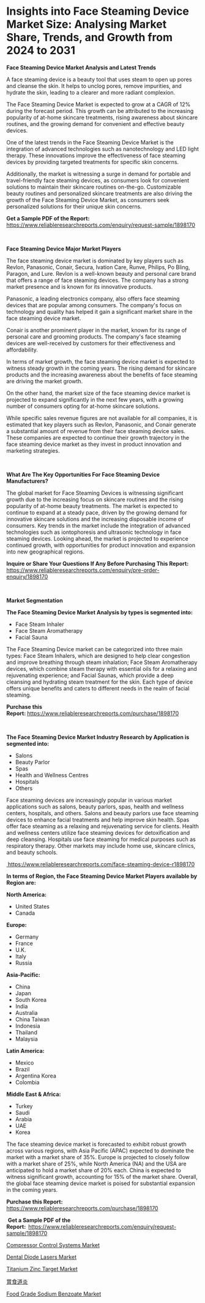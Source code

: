<p><h1>Insights into Face Steaming Device Market Size: Analysing Market Share, Trends, and Growth from 2024 to 2031</h1></p><p><strong>Face Steaming Device Market Analysis and Latest Trends</strong></p>
<p><p>A face steaming device is a beauty tool that uses steam to open up pores and cleanse the skin. It helps to unclog pores, remove impurities, and hydrate the skin, leading to a clearer and more radiant complexion.</p><p>The Face Steaming Device Market is expected to grow at a CAGR of 12% during the forecast period. This growth can be attributed to the increasing popularity of at-home skincare treatments, rising awareness about skincare routines, and the growing demand for convenient and effective beauty devices.</p><p>One of the latest trends in the Face Steaming Device Market is the integration of advanced technologies such as nanotechnology and LED light therapy. These innovations improve the effectiveness of face steaming devices by providing targeted treatments for specific skin concerns.</p><p>Additionally, the market is witnessing a surge in demand for portable and travel-friendly face steaming devices, as consumers look for convenient solutions to maintain their skincare routines on-the-go. Customizable beauty routines and personalized skincare treatments are also driving the growth of the Face Steaming Device Market, as consumers seek personalized solutions for their unique skin concerns.</p></p>
<p><strong>Get a Sample PDF of the Report:&nbsp;</strong> <a href="https://www.reliableresearchreports.com/enquiry/request-sample/1898170">https://www.reliableresearchreports.com/enquiry/request-sample/1898170</a></p>
<p>&nbsp;</p>
<p><strong>Face Steaming Device Major Market Players</strong></p>
<p><p>The face steaming device market is dominated by key players such as Revlon, Panasonic, Conair, Secura, Ivation Care, Runve, Philips, Po Bling, Paragon, and Lure. Revlon is a well-known beauty and personal care brand that offers a range of face steaming devices. The company has a strong market presence and is known for its innovative products.</p><p>Panasonic, a leading electronics company, also offers face steaming devices that are popular among consumers. The company's focus on technology and quality has helped it gain a significant market share in the face steaming device market.</p><p>Conair is another prominent player in the market, known for its range of personal care and grooming products. The company's face steaming devices are well-received by customers for their effectiveness and affordability.</p><p>In terms of market growth, the face steaming device market is expected to witness steady growth in the coming years. The rising demand for skincare products and the increasing awareness about the benefits of face steaming are driving the market growth.</p><p>On the other hand, the market size of the face steaming device market is projected to expand significantly in the next few years, with a growing number of consumers opting for at-home skincare solutions.</p><p>While specific sales revenue figures are not available for all companies, it is estimated that key players such as Revlon, Panasonic, and Conair generate a substantial amount of revenue from their face steaming device sales. These companies are expected to continue their growth trajectory in the face steaming device market as they invest in product innovation and marketing strategies.</p></p>
<p>&nbsp;</p>
<p><strong>What Are The Key Opportunities For Face Steaming Device Manufacturers?</strong></p>
<p><p>The global market for Face Steaming Devices is witnessing significant growth due to the increasing focus on skincare routines and the rising popularity of at-home beauty treatments. The market is expected to continue to expand at a steady pace, driven by the growing demand for innovative skincare solutions and the increasing disposable income of consumers. Key trends in the market include the integration of advanced technologies such as iontophoresis and ultrasonic technology in face steaming devices. Looking ahead, the market is projected to experience continued growth, with opportunities for product innovation and expansion into new geographical regions.</p></p>
<p><strong>Inquire or Share Your Questions If Any Before Purchasing This Report:</strong> <a href="https://www.reliableresearchreports.com/enquiry/pre-order-enquiry/1898170">https://www.reliableresearchreports.com/enquiry/pre-order-enquiry/1898170</a></p>
<p>&nbsp;</p>
<p><strong>Market Segmentation</strong></p>
<p><strong>The Face Steaming Device Market Analysis by types is segmented into:</strong></p>
<p><ul><li>Face Steam Inhaler</li><li>Face Steam Aromatherapy</li><li>Facial Sauna</li></ul></p>
<p><p>The Face Steaming Device market can be categorized into three main types: Face Steam Inhalers, which are designed to help clear congestion and improve breathing through steam inhalation; Face Steam Aromatherapy devices, which combine steam therapy with essential oils for a relaxing and rejuvenating experience; and Facial Saunas, which provide a deep cleansing and hydrating steam treatment for the skin. Each type of device offers unique benefits and caters to different needs in the realm of facial steaming.</p></p>
<p><strong>Purchase this Report:&nbsp;</strong><a href="https://www.reliableresearchreports.com/purchase/1898170">https://www.reliableresearchreports.com/purchase/1898170</a></p>
<p>&nbsp;</p>
<p><strong>The Face Steaming Device Market Industry Research by Application is segmented into:</strong></p>
<p><ul><li>Salons</li><li>Beauty Parlor</li><li>Spas</li><li>Health and Wellness Centres</li><li>Hospitals</li><li>Others</li></ul></p>
<p><p>Face steaming devices are increasingly popular in various market applications such as salons, beauty parlors, spas, health and wellness centers, hospitals, and others. Salons and beauty parlors use face steaming devices to enhance facial treatments and help improve skin health. Spas offer face steaming as a relaxing and rejuvenating service for clients. Health and wellness centers utilize face steaming devices for detoxification and deep cleansing. Hospitals use face steaming for medical purposes such as respiratory therapy. Other markets may include home use, skincare clinics, and beauty schools.</p></p>
<p><a href="https://www.reliableresearchreports.com/face-steaming-device-r1898170">&nbsp;https://www.reliableresearchreports.com/face-steaming-device-r1898170</a></p>
<p><strong>In terms of Region, the Face Steaming Device Market Players available by Region are:</strong></p>
<p>
    <p> <strong> North America: </strong>
        <ul>
            <li>United States</li>
            <li>Canada</li>
        </ul>
        </p> 
    <p> <strong> Europe: </strong>
        <ul>
            <li>Germany</li>
            <li>France</li>
            <li>U.K.</li>
            <li>Italy</li>
            <li>Russia</li>
        </ul>
        </p> 
    <p> <strong> Asia-Pacific: </strong>
        <ul>
            <li>China</li>
            <li>Japan</li>
            <li>South Korea</li>
            <li>India</li>
            <li>Australia</li>
            <li>China Taiwan</li>
            <li>Indonesia</li>
            <li>Thailand</li>
            <li>Malaysia</li>
        </ul>
        </p> 
    <p> <strong> Latin America: </strong>
        <ul>
            <li>Mexico</li>
            <li>Brazil</li>
            <li>Argentina Korea</li>
            <li>Colombia</li>
        </ul>
        </p> 
    <p> <strong> Middle East & Africa: </strong>
        <ul>
            <li>Turkey</li>
            <li>Saudi</li>
            <li>Arabia</li>
            <li>UAE</li>
            <li>Korea</li>
        </ul>
    </p>
    </p>
<p><p>The face steaming device market is forecasted to exhibit robust growth across various regions, with Asia Pacific (APAC) expected to dominate the market with a market share of 35%. Europe is projected to closely follow with a market share of 25%, while North America (NA) and the USA are anticipated to hold a market share of 20% each. China is expected to witness significant growth, accounting for 15% of the market share. Overall, the global face steaming device market is poised for substantial expansion in the coming years.</p></p>
<p><strong>Purchase this Report: </strong><a href="https://www.reliableresearchreports.com/purchase/1898170">https://www.reliableresearchreports.com/purchase/1898170</a></p>
<p>&nbsp;<strong>Get a Sample PDF of the Report:&nbsp;&nbsp;</strong><a href="https://www.reliableresearchreports.com/enquiry/request-sample/1898170">https://www.reliableresearchreports.com/enquiry/request-sample/1898170</a></p>
<p><strong></strong></p>
<p><p><a href="https://view.publitas.com/reportprime-1/compressor-control-systems-market-share-evolution-and-market-growth-trends-2024-2031/">Compressor Control Systems Market</a></p><p><a href="https://github.com/nicholepatriciadoylenwnrjr0/Market-Research-Report-List-2/blob/main/dental-diode-lasers-market.md">Dental Diode Lasers Market</a></p><p><a href="https://cat-emmental-94b.notion.site/Titanium-Zinc-Target-Market-The-Key-To-Successful-Business-Strategy-Forecast-Till-2031-4abe2cb819164b0bb2894607d4bf2f82">Titanium Zinc Target Market</a></p><p><a href="https://github.com/nemesis2824/Market-Research-Report-List-1/blob/main/545825051390.md">胃食道炎</a></p><p><a href="https://issuu.com/reportprime-2/docs/food-grade-sodium-benzoate-market-size-2030.pptx">Food Grade Sodium Benzoate Market</a></p></p>